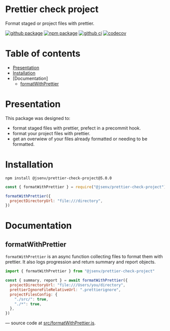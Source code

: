 # Prettier check project

Format staged or project files with prettier.

[![github package](https://img.shields.io/github/package-json/v/jsenv/jsenv-prettier-check-project.svg?label=package&logo=github)](https://github.com/jsenv/jsenv-prettier-check-project/packages)
[![npm package](https://img.shields.io/npm/v/@jsenv/prettier-check-project.svg?logo=npm&label=package)](https://www.npmjs.com/package/@jsenv/prettier-check-project)
[![github ci](https://github.com/jsenv/jsenv-prettier-check-project/workflows/ci/badge.svg)](https://github.com/jsenv/jsenv-prettier-check-project/actions?workflow=ci)
[![codecov](https://codecov.io/gh/jsenv/jsenv-prettier-check-project/branch/master/graph/badge.svg)](https://codecov.io/gh/jsenv/jsenv-prettier-check-project)

# Table of contents

- [Presentation](#Presentation)
- [Installation](#Installation)
- [Documentation]
  - [formatWithPrettier](#formatWithPrettier)

# Presentation

This package was designed to:

- format staged files with prettier, prefect in a precommit hook.
- format your project files with prettier.
- get an overwiew of your files already formatted or needing to be formatted.

# Installation

```console
npm install @jsenv/prettier-check-project@5.0.0
```

```js
const { formatWithPrettier } = require("@jsenv/prettier-check-project")

formatWithPrettier({
  projectDirectoryUrl: "file:///directory",
})
```

# Documentation

## formatWithPrettier

`formatWithPrettier` is an async function collecting files to format them with prettier. It also logs progression and return summary and report objects.

```js
import { formatWithPrettier } from "@jsenv/prettier-check-project"

const { summary, report } = await formatWithPrettier({
  projectDirectoryUrl: "file:///Users/you/directory",
  prettierIgnoreFileRelativeUrl: ".prettierignore",
  projectFilesConfig: {
    "./src/": true,
    "./*": true,
  },
})
```

— source code at [src/formatWithPrettier.js](./src/formatWithPrettier.js).
